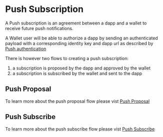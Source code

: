 # Push Subscription

A Push subscription is an agreement between a dapp and a wallet to receive future push notifications.

A Wallet user will be able to authorize a dapp by sending an authenticated payload with a corresponding identity key and dapp url as described by [Push authentication](./push-authentication.md)

There is however two flows to creating a push subscription:

1. a subscription is proposed by the dapp and approved by the wallet
2. a subscription is subscribed by the wallet and sent to the dapp

## Push Proposal

To learn more about the push proposal flow please vist [Push Proposal](./push-proposal.md)

## Push Subscribe

To learn more about the push subscribe flow please vist [Push Subscribe](./push-subscribe.md)
